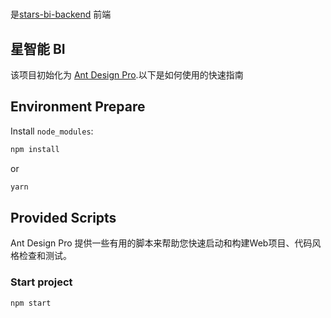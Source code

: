 # 
是[stars-bi-backend](https://github.com/xiagaoyong/stars-bi-backend) 前端

## 星智能 BI

该项目初始化为 [Ant Design Pro](https://pro.ant.design).以下是如何使用的快速指南

## Environment Prepare

Install `node_modules`:

```bash
npm install
```

or

```bash
yarn
```

## Provided Scripts

Ant Design Pro 提供一些有用的脚本来帮助您快速启动和构建Web项目、代码风格检查和测试。

### Start project

```bash
npm start
```


